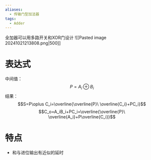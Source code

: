```yaml
---
aliases:
  - 传输门型加法器
tags:
  - Adder
---
```

全加器可以用多路开关和XOR门设计
![[Pasted image 20241021213808.png|500]]
# 表达式
中间值：
$$P=A_i \oplus B_i$$
结果：
$$S=P\oplus C_i=\overline{\overline{P}\ \overline{C_i}+PC_i}$$
$$C_o=A_iB_i+PC_i=\overline{\overline{P}\ \overline{A_i}+P\overline{C_i}}$$
# 特点
- 和与进位输出有近似的延时